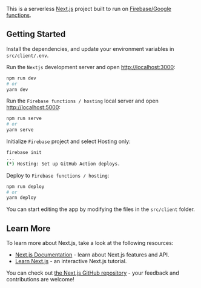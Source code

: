 This is a serverless [Next.js](https://nextjs.org/) project built to run on [Firebase/Google functions](https://firebase.google.com/docs/functions).

## Getting Started

Install the dependencies, and update your environment variables in `src/client/.env`.

Run the `Nextjs` development server and open [http://localhost:3000](http://localhost:3000):

```bash
npm run dev
# or
yarn dev
```

Run the `Firebase functions / hosting` local server and open [http://localhost:5000](http://localhost:5000):

```bash
npm run serve
# or
yarn serve
```

Initialize `Firebase` project and select Hosting only:

```bash
firebase init
...
(*) Hosting: Set up GitHub Action deploys.
```

Deploy to `Firebase functions / hosting`:

```bash
npm run deploy
# or
yarn deploy
```

You can start editing the app by modifying the files in the `src/client` folder.

## Learn More

To learn more about Next.js, take a look at the following resources:

- [Next.js Documentation](https://nextjs.org/docs) - learn about Next.js features and API.
- [Learn Next.js](https://nextjs.org/learn) - an interactive Next.js tutorial.

You can check out [the Next.js GitHub repository](https://github.com/vercel/next.js/) - your feedback and contributions are welcome!
